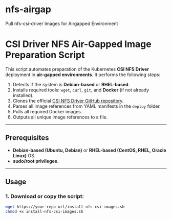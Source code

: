 # nfs-airgap
Pull nfs-csi-driver Images for Airgapped Environment 


# CSI Driver NFS Air-Gapped Image Preparation Script

This script automates preparation of the Kubernetes **CSI NFS Driver** deployment in **air-gapped environments**. It performs the following steps:

1. Detects if the system is **Debian-based** or **RHEL-based**.
2. Installs required tools: `wget`, `curl`, `git`, and **Docker** (if not already installed).
3. Clones the official [CSI NFS Driver GitHub repository](https://github.com/kubernetes-csi/csi-driver-nfs.git).
4. Parses all image references from YAML manifests in the `deploy` folder.
5. Pulls all required Docker images.
6. Outputs all unique image references to a file.

---

## Prerequisites

- **Debian-based (Ubuntu, Debian)** or **RHEL-based (CentOS, RHEL, Oracle Linux)** OS.
- **sudo/root privileges**.

---

## Usage

### 1. Download or copy the script:

```bash
wget https://your-repo-url/install-nfs-csi-images.sh
chmod +x install-nfs-csi-images.sh
